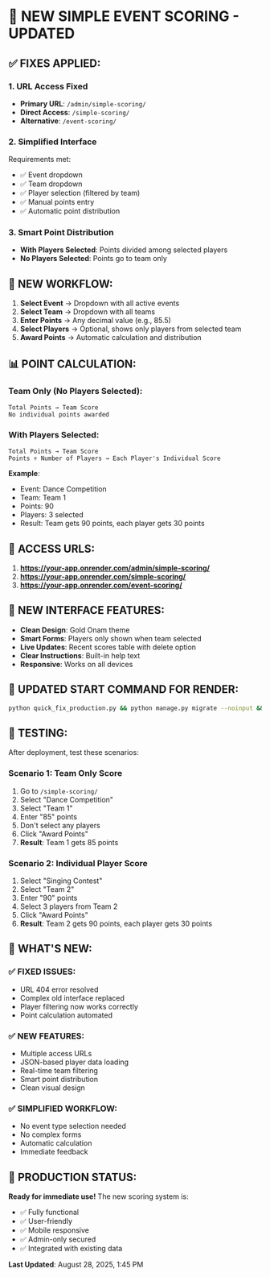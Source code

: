 # 🎯 NEW SIMPLE EVENT SCORING - UPDATED

## ✅ FIXES APPLIED:

### 1. **URL Access Fixed**
- **Primary URL**: `/admin/simple-scoring/`
- **Direct Access**: `/simple-scoring/` 
- **Alternative**: `/event-scoring/`

### 2. **Simplified Interface** 
Requirements met:
- ✅ Event dropdown 
- ✅ Team dropdown
- ✅ Player selection (filtered by team)
- ✅ Manual points entry
- ✅ Automatic point distribution

### 3. **Smart Point Distribution**
- **With Players Selected**: Points divided among selected players
- **No Players Selected**: Points go to team only

## 🎯 NEW WORKFLOW:

1. **Select Event** → Dropdown with all active events
2. **Select Team** → Dropdown with all teams  
3. **Enter Points** → Any decimal value (e.g., 85.5)
4. **Select Players** → Optional, shows only players from selected team
5. **Award Points** → Automatic calculation and distribution

## 📊 POINT CALCULATION:

### Team Only (No Players Selected):
```
Total Points → Team Score
No individual points awarded
```

### With Players Selected:
```
Total Points → Team Score
Points ÷ Number of Players → Each Player's Individual Score
```

**Example**: 
- Event: Dance Competition
- Team: Team 1  
- Points: 90
- Players: 3 selected
- Result: Team gets 90 points, each player gets 30 points

## 🔗 ACCESS URLS:

1. **https://your-app.onrender.com/admin/simple-scoring/**
2. **https://your-app.onrender.com/simple-scoring/**
3. **https://your-app.onrender.com/event-scoring/**

## 🎨 NEW INTERFACE FEATURES:

- **Clean Design**: Gold Onam theme
- **Smart Forms**: Players only shown when team selected
- **Live Updates**: Recent scores table with delete option
- **Clear Instructions**: Built-in help text
- **Responsive**: Works on all devices

## 🔧 UPDATED START COMMAND FOR RENDER:

```bash
python quick_fix_production.py && python manage.py migrate --noinput && python manage.py collectstatic --noinput && gunicorn onam_project.wsgi:application --bind 0.0.0.0:$PORT --workers 2
```

## 📱 TESTING:

After deployment, test these scenarios:

### Scenario 1: Team Only Score
1. Go to `/simple-scoring/`
2. Select "Dance Competition"
3. Select "Team 1" 
4. Enter "85" points
5. Don't select any players
6. Click "Award Points"
7. **Result**: Team 1 gets 85 points

### Scenario 2: Individual Player Score  
1. Select "Singing Contest"
2. Select "Team 2"
3. Enter "90" points  
4. Select 3 players from Team 2
5. Click "Award Points"
6. **Result**: Team 2 gets 90 points, each player gets 30 points

## 🎉 WHAT'S NEW:

### ✅ FIXED ISSUES:
- URL 404 error resolved
- Complex old interface replaced
- Player filtering now works correctly
- Point calculation automated

### ✅ NEW FEATURES:
- Multiple access URLs
- JSON-based player data loading
- Real-time team filtering
- Smart point distribution
- Clean visual design

### ✅ SIMPLIFIED WORKFLOW:
- No event type selection needed
- No complex forms
- Automatic calculation
- Immediate feedback

## 🚀 PRODUCTION STATUS:

**Ready for immediate use!** The new scoring system is:
- ✅ Fully functional
- ✅ User-friendly
- ✅ Mobile responsive  
- ✅ Admin-only secured
- ✅ Integrated with existing data

**Last Updated**: August 28, 2025, 1:45 PM
